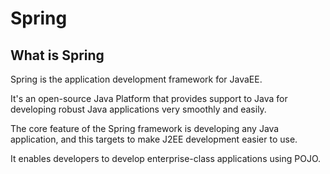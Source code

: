 # Spring

## What is Spring

Spring is the application development framework for JavaEE.

It's an open-source Java Platform that provides support to Java for developing robust Java applications very smoothly and easily.

The core feature of the Spring framework is developing any Java application, and this targets to make J2EE development easier to use.

It enables developers to develop enterprise-class applications using POJO.

